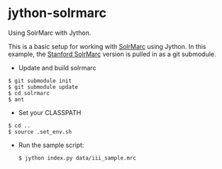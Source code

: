 jython-solrmarc
===============

Using SolrMarc with Jython. 

This is a basic setup for working with [SolrMarc](http://code.google.com/p/solrmarc/) using Jython.  In this example, the [Stanford SolrMarc](https://github.com/solrmarc/stanford-solr-marc) version is pulled in as a git submodule.     


* Update and build solrmarc
```    
$ git submodule init
$ git submodule update
$ cd solrmarc
$ ant
```

* Set your CLASSPATH
 
```
$ cd ..
$ source .set_env.sh
```

* Run the sample script:

    ```$ jython index.py data/iii_sample.mrc```
